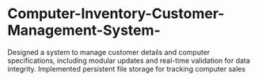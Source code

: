 # Computer-Inventory-Customer-Management-System-
Designed a system to manage customer details and computer specifications, including modular updates and real-time validation for data integrity. Implemented persistent file storage for tracking computer sales
